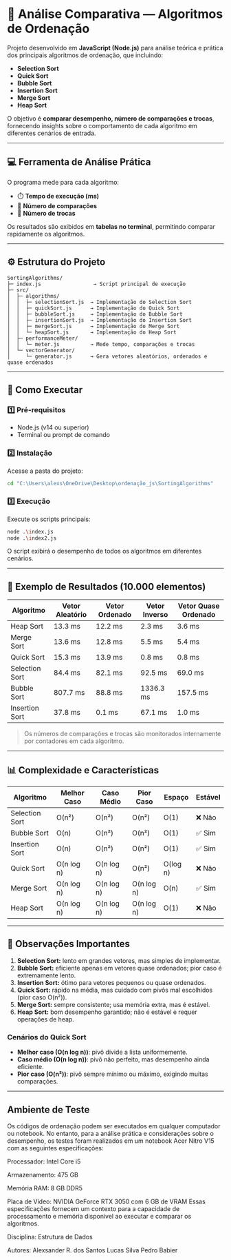 
# 🧮 Análise Comparativa — Algoritmos de Ordenação

Projeto desenvolvido em **JavaScript (Node.js)** para análise teórica e prática dos principais algoritmos de ordenação, que incluindo:

* **Selection Sort**
* **Quick Sort**
* **Bubble Sort**
* **Insertion Sort**
* **Merge Sort**
* **Heap Sort**

O objetivo é **comparar desempenho, número de comparações e trocas**, fornecendo insights sobre o comportamento de cada algoritmo em diferentes cenários de entrada.

---

## 💻 Ferramenta de Análise Prática

O programa mede para cada algoritmo:

* ⏱️ **Tempo de execução (ms)**
* 🔁 **Número de comparações**
* 🔄 **Número de trocas**

Os resultados são exibidos em **tabelas no terminal**, permitindo comparar rapidamente os algoritmos.

---

## ⚙️ Estrutura do Projeto

```
SortingAlgorithms/
├─ index.js                 → Script principal de execução
├─ src/
│  ├─ algorithms/
│  │  ├─ selectionSort.js  → Implementação do Selection Sort
│  │  ├─ quickSort.js      → Implementação do Quick Sort
│  │  ├─ bubbleSort.js     → Implementação do Bubble Sort
│  │  ├─ insertionSort.js  → Implementação do Insertion Sort
│  │  ├─ mergeSort.js      → Implementação do Merge Sort
│  │  └─ heapSort.js       → Implementação do Heap Sort
│  ├─ performanceMeter/
│  │  └─ meter.js          → Mede tempo, comparações e trocas
│  └─ vectorGenerator/
│     └─ generator.js      → Gera vetores aleatórios, ordenados e quase ordenados
```

---

## 🚀 Como Executar

### 1️⃣ Pré-requisitos

* Node.js (v14 ou superior)
* Terminal ou prompt de comando

### 2️⃣ Instalação

Acesse a pasta do projeto:

```bash
cd "C:\Users\alexs\OneDrive\Desktop\ordenação_js\SortingAlgorithms"
```

### 3️⃣ Execução

Execute os scripts principais:

```bash
node .\index.js
node .\index2.js
```

O script exibirá o desempenho de todos os algoritmos em diferentes cenários.

---

## 🧩 Exemplo de Resultados (10.000 elementos)

| Algoritmo      | Vetor Aleatório | Vetor Ordenado | Vetor Inverso | Vetor Quase Ordenado |
| -------------- | --------------- | -------------- | ------------- | -------------------- |
| Heap Sort      | 13.3 ms         | 12.2 ms        | 2.3 ms        | 3.6 ms               |
| Merge Sort     | 13.6 ms         | 12.8 ms        | 5.5 ms        | 5.4 ms               |
| Quick Sort     | 15.3 ms         | 13.9 ms        | 0.8 ms        | 0.8 ms               |
| Selection Sort | 84.4 ms         | 82.1 ms        | 92.5 ms       | 69.0 ms              |
| Bubble Sort    | 807.7 ms        | 88.8 ms        | 1336.3 ms     | 157.5 ms             |
| Insertion Sort | 37.8 ms         | 0.1 ms         | 67.1 ms       | 1.0 ms               |

> Os números de comparações e trocas são monitorados internamente por contadores em cada algoritmo.

---

## 📊 Complexidade e Características

| Algoritmo      | Melhor Caso | Caso Médio | Pior Caso  | Espaço   | Estável |
| -------------- | ----------- | ---------- | ---------- | -------- | ------- |
| Selection Sort | O(n²)       | O(n²)      | O(n²)      | O(1)     | ❌ Não   |
| Bubble Sort    | O(n)        | O(n²)      | O(n²)      | O(1)     | ✅ Sim   |
| Insertion Sort | O(n)        | O(n²)      | O(n²)      | O(1)     | ✅ Sim   |
| Quick Sort     | O(n log n)  | O(n log n) | O(n²)      | O(log n) | ❌ Não   |
| Merge Sort     | O(n log n)  | O(n log n) | O(n log n) | O(n)     | ✅ Sim   |
| Heap Sort      | O(n log n)  | O(n log n) | O(n log n) | O(1)     | ❌ Não   |

---

## 🧠 Observações Importantes

1. **Selection Sort:** lento em grandes vetores, mas simples de implementar.
2. **Bubble Sort:** eficiente apenas em vetores quase ordenados; pior caso é extremamente lento.
3. **Insertion Sort:** ótimo para vetores pequenos ou quase ordenados.
4. **Quick Sort:** rápido na média, mas cuidado com pivôs mal escolhidos (pior caso O(n²)).
5. **Merge Sort:** sempre consistente; usa memória extra, mas é estável.
6. **Heap Sort:** bom desempenho garantido; não é estável e requer operações de heap.

### Cenários do Quick Sort

* **Melhor caso (O(n log n))**: pivô divide a lista uniformemente.
* **Caso médio (O(n log n))**: pivô não perfeito, mas desempenho ainda eficiente.
* **Pior caso (O(n²))**: pivô sempre mínimo ou máximo, exigindo muitas comparações.

---
## Ambiente de Teste
Os códigos de ordenação podem ser executados em qualquer computador ou notebook.
No entanto, para a análise prática e considerações sobre o desempenho, os testes
foram realizados em um notebook Acer Nitro V15 com as seguintes especificações:

Processador: Intel Core i5

Armazenamento: 475 GB

Memória RAM: 8 GB DDR5

Placa de Vídeo: NVIDIA GeForce RTX 3050 com 6 GB de VRAM
Essas especificações fornecem um contexto para a capacidade 
de processamento e memória disponível ao executar e comparar os algoritmos.

Disciplina: 
Estrutura de Dados

Autores: 
 Alexsander R. dos Santos 
 Lucas Silva 
 Pedro Babier
